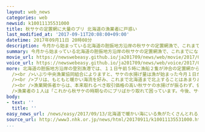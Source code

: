 ```yaml
---
layout: web_news
categories: web
newsid: k10011135531000
title: 秋サケの定置網に大量のブリ 北海道の漁業者に戸惑い
last_modified_at: '2017-09-11T20:08:00+09:00'
datetime: 2017年09月11日 20時08分
description: 今月から始まっている北海道の胆振地方沿岸の秋サケの定置網漁で、これまでにないほど大量のブリが水揚げされ、漁業関係者からは戸惑いの声が出ています。
summary: 今月から始まっている北海道の胆振地方沿岸の秋サケの定置網漁で、これまでにないほど大量のブリが水揚げされ、漁業関係者からは戸惑いの声が出ています。
movie_url: https://newswebeasy.github.io/ja201709/news/web/movie/2017/09/13/k10011135531000.mp4
voice_url: https://newswebeasy.github.io/ja201709/news/web/voice/2017/09/13/k10011135531000.mp3
more: 北海道の胆振地方沿岸の登別漁港では、１１日午前５時に漁船２隻が沖合の定置網から港に戻り、水揚げを行いました。<br /><br />しかし、これから最盛期を迎える秋サケの姿は少なく、その一方で大量のブリが揚がりました。<br
  /><br />いぶり中央漁業協同組合によりますと、サケの水揚げ量は漁が始まった今月１日から１１日までに１５トンほどでしたが、ブリは１３０トンと去年１年間の１５トンをはるかに上回っていて、過去にない水揚げ量だということです。<br
  /><br />ブリは、もともと暖かい海流を好み、これまで北海道まで北上することはあまりありませんでしたが、近年、地球温暖化の影響などから北海道各地で水揚げ量が増えています。<br
  /><br />漁業関係者からは、本来取れるべき取引価格の高い秋サケの水揚げが振るわず、価格の安いブリが揚がっていることに戸惑いの声が出ています。<br /><br
  />漁業者の１人は「これから秋サケの時期なのにブリばかり取れて困っています。今後、サケの水揚げ量が元どおりになり、量が増えることを期待したい」と話していました。
body:
- text: ''
  title: ''
easy_news_url: /news/easy/2017/09/13/北海道で暖かい海にいる魚がたくさんとれる/
source_url: http://www3.nhk.or.jp/news/html/20170911/k10011135531000.html
...
```

